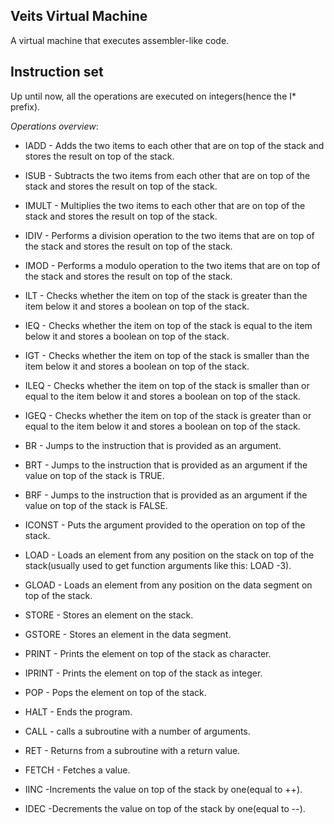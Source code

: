 Veits Virtual Machine
---------------------

A virtual machine that executes assembler-like code.


Instruction set
---------------

Up until now, all the operations are executed on integers(hence the
I\* prefix).

*Operations overview*:

* IADD - Adds the two items to each other that are on top of the stack
and stores the result on top of the stack.

* ISUB - Subtracts the two items from each other that are on top of the
stack and stores the result on top of the stack.

* IMULT - Multiplies the two items to each other that are on top of the
stack and stores the result on top of the stack.

* IDIV - Performs a division operation to the two items that are on top 
of the stack and stores the result on top of the stack.

* IMOD - Performs a modulo operation to the two items that are on top 
of the stack and stores the result on top of the stack.

* ILT - Checks whether the item on top of the stack is greater than the
item below it and stores a boolean on top of the stack.

* IEQ - Checks whether the item on top of the stack is equal to the
item below it and stores a boolean on top of the stack.

* IGT - Checks whether the item on top of the stack is smaller than the
item below it and stores a boolean on top of the stack.

* ILEQ - Checks whether the item on top of the stack is smaller than or 
equal to the item below it and stores a boolean on top of the stack.

* IGEQ - Checks whether the item on top of the stack is greater than or 
equal to the item below it and stores a boolean on top of the stack.

* BR - Jumps to the instruction that is provided as an argument.

* BRT - Jumps to the instruction that is provided as an argument if the
value on top of the stack is TRUE.

* BRF - Jumps to the instruction that is provided as an argument if the
value on top of the stack is FALSE.

* ICONST - Puts the argument provided to the operation on top of the 
stack.

* LOAD - Loads an element from any position on the stack on top of the
stack(usually used to get function arguments like this: LOAD -3).

* GLOAD - Loads an element from any position on the data segment  on 
top of the stack.

* STORE - Stores an element on the stack.

* GSTORE - Stores an element in the data segment.

* PRINT - Prints the element on top of the stack as character.

* IPRINT - Prints the element on top of the stack as integer.

* POP - Pops the element on top of the stack.

* HALT - Ends the program.

* CALL - calls a subroutine with a number of arguments.

* RET - Returns from a subroutine with a return value.

* FETCH - Fetches a value.

* IINC -Increments the value on top of the stack by one(equal to ++).

* IDEC -Decrements the value on top of the stack by one(equal to --).

